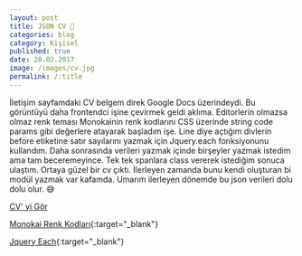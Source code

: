 ```yaml
---
layout: post
title: JSON CV 📄
categories: blog
category: Kişisel
published: true
date: 28.02.2017
image: /images/cv.jpg
permalink: /:title
---
```


İletişim sayfamdaki CV belgem direk Google Docs üzerindeydi. Bu görüntüyü daha frontendci işine çevirmek geldi aklıma.
Editorlerin olmazsa olmaz renk teması Monokainin renk kodlarını CSS üzerinde string code params gibi değerlere atayarak başladım işe.
Line diye açtığım divlerin before etiketine satır sayılarını yazmak için Jquery.each fonksiyonunu kullandım. Daha sonrasında
verileri yazmak içinde birşeyler yazmak istedim ama tam beceremeyince. Tek tek spanlara class vererek istediğim sonuca ulaştım.
Ortaya güzel bir cv çıktı. İlerleyen zamanda bunu kendi oluşturan bi modül yazmak var kafamda. Umarım ilerleyen dönemde bu json verileri dolu dolu olur. 😅

[CV' yi Gör](http://127.0.0.1:4000/cv)

[Monokai Renk Kodları](https://github.com/sefatunckanat/sefatunckanat.github.io/blob/master/_sass/_base.sass#L440){:target="_blank"}

[Jquery Each](http://api.jquery.com/jquery.each/){:target="_blank"}